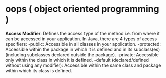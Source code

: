 
# oops ( object oriented programming )


**Access Modifier**: Defines the access type of the method i.e. from where it can be accessed in your application. In Java, there are 4 types of access specifiers: 
-public: Accessible in all classes in your application.
-protected: Accessible within the package in which it is defined and in its subclass(es) (including subclasses declared outside the package).
-private: Accessible only within the class in which it is defined.
-default (declared/defined without using any modifier): Accessible within the same class and package within which its class is defined.
